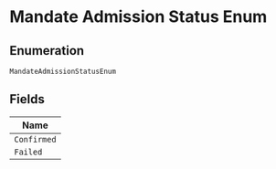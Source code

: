 
# Mandate Admission Status Enum

## Enumeration

`MandateAdmissionStatusEnum`

## Fields

| Name |
|  --- |
| `Confirmed` |
| `Failed` |

